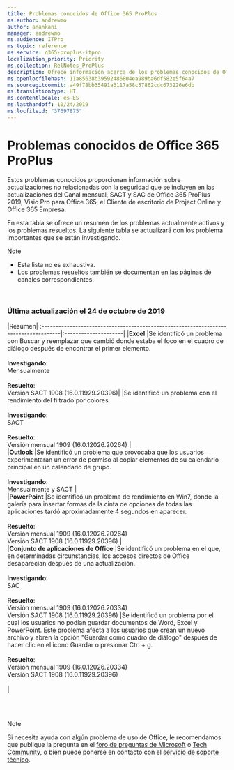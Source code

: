 ```yaml
---
title: Problemas conocidos de Office 365 ProPlus
ms.author: andrewmo
author: anankani
manager: andrewmo
ms.audience: ITPro
ms.topic: reference
ms.service: o365-proplus-itpro
localization_priority: Priority
ms.collection: RelNotes_ProPlus
description: Ofrece información acerca de los problemas conocidos de Office 365 ProPlus
ms.openlocfilehash: 11a85638b39592486804ea989ba6df582e5f64a7
ms.sourcegitcommit: a49f78bb35491a3117a58c57862cdc673226e6db
ms.translationtype: HT
ms.contentlocale: es-ES
ms.lasthandoff: 10/24/2019
ms.locfileid: "37697875"
---
```

# <a name="office-365-proplus-known-issues"></a>Problemas conocidos de Office 365 ProPlus

Estos problemas conocidos proporcionan información sobre actualizaciones no relacionadas con la seguridad que se incluyen en las actualizaciones del Canal mensual, SACT y SAC de Office 365 ProPlus 2019, Visio Pro para Office 365, el Cliente de escritorio de Project Online y Office 365 Empresa.

En esta tabla se ofrece un resumen de los problemas actualmente activos y los problemas resueltos.  La siguiente tabla se actualizará con los problema importantes que se están investigando.

> [!NOTE]
>- Esta lista no es exhaustiva.
>- Los problemas resueltos también se documentan en las páginas de canales correspondientes.

<br>

### <a name="last-updated-october-24-2019"></a>Última actualización el 24 de octubre de 2019

|Resumen|
:-------------------------------------------------------------------------------------|:---------------------|
|**Excel**
|Se identificó un problema con Buscar y reemplazar que cambió donde estaba el foco en el cuadro de diálogo después de encontrar el primer elemento. <br><br> **Investigando**: <br>Mensualmente<br> <br>**Resuelto**: <br> Versión SACT 1908 (16.0.11929.20396)|
|Se identificó un problema con el rendimiento del filtrado por colores. <br><br> **Investigando**: <br>SACT<br> <br>**Resuelto**: <br> Versión mensual 1909 (16.0.12026.20264)
|<br>
|**Outlook**
|Se identificó un problema que provocaba que los usuarios experimentaran un error de permiso al copiar elementos de su calendario principal en un calendario de grupo. <br><br> **Investigando**: <br>Mensualmente y SACT
|<br>
|**PowerPoint**
|Se identificó un problema de rendimiento en Win7, donde la galería para insertar formas de la cinta de opciones de todas las aplicaciones tardó aproximadamente 4 segundos en aparecer. <br><br> **Resuelto**: <br>Versión mensual 1909 (16.0.12026.20264) <br> Versión SACT 1908 (16.0.11929.20396)
|<br>
|**Conjunto de aplicaciones de Office**
|Se identificó un problema en el que, en determinadas circunstancias, los accesos directos de Office desaparecían después de una actualización.  <br><br> **Investigando**: <br> SAC<br><br> **Resuelto**: <br>Versión mensual 1909 (16.0.12026.20334) <br> Versión SACT 1908 (16.0.11929.20396)
|Se identificó un problema por el cual los usuarios no podían guardar documentos de Word, Excel y PowerPoint.  Este problema afecta a los usuarios que crean un nuevo archivo y abren la opción "Guardar como cuadro de diálogo" después de hacer clic en el icono Guardar o presionar Ctrl + g.<br><br> **Resuelto**: <br>Versión mensual 1909 (16.0.12026.20334) <br> Versión SACT 1908 (16.0.11929.20396)<br><br>
|



<br>
<br>

> [!NOTE]
> Si necesita ayuda con algún problema de uso de Office, le recomendamos que publique la pregunta en el [foro de preguntas de Microsoft](https://answers.microsoft.com/) o [Tech Community](https://techcommunity.microsoft.com/), o bien puede ponerse en contacto con el [servicio de soporte técnico](https://support.microsoft.com/contactus).
